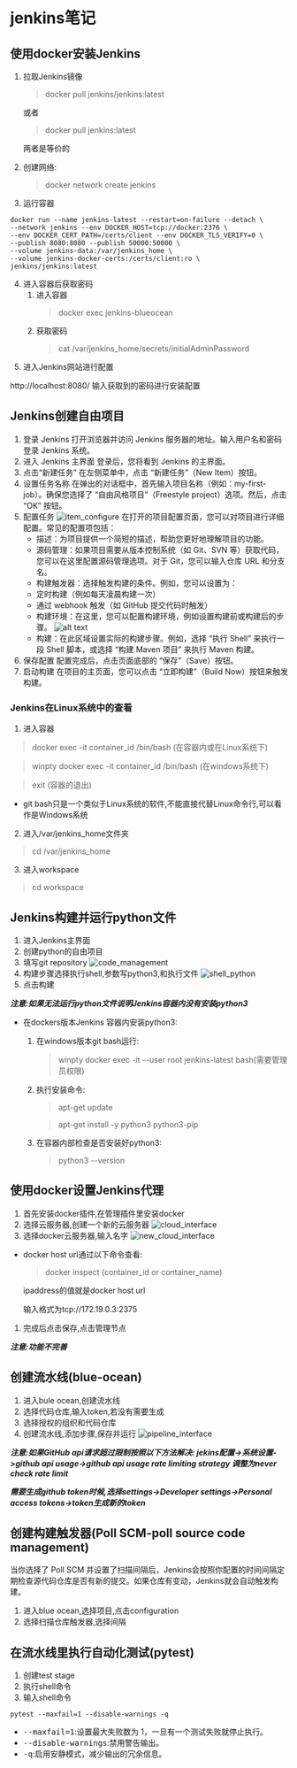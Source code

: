 # jenkins笔记
## 使用docker安装Jenkins
1. 拉取Jenkins镜像
    >docker pull jenkins/jenkins:latest
    
    或者
    >docker pull jenkins:latest
    
    两者是等价的
2. 创建网络:
    >docker network create jenkins
3. 运行容器
```shell
docker run --name jenkins-latest --restart=on-failure --detach \
--network jenkins --env DOCKER_HOST=tcp://docker:2376 \
--env DOCKER_CERT_PATH=/certs/client --env DOCKER_TLS_VERIFY=0 \
--publish 8080:8080 --publish 50000:50000 \
--volume jenkins-data:/var/jenkins_home \
--volume jenkins-docker-certs:/certs/client:ro \
jenkins/jenkins:latest
```
4. 进入容器后获取密码
    1. 进入容器
        >docker exec jenkins-blueocean
    2. 获取密码
        >cat /var/jenkins_home/secrets/initialAdminPassword
5. 进入Jenkins网站进行配置

http://localhost:8080/ 输入获取到的密码进行安装配置
## Jenkins创建自由项目
1. 登录 Jenkins
    打开浏览器并访问 Jenkins 服务器的地址。输入用户名和密码登录 Jenkins 系统。
2. 进入 Jenkins 主界面
    登录后，您将看到 Jenkins 的主界面。
3. 点击“新建任务”
    在左侧菜单中，点击 “新建任务”（New Item）按钮。
4. 设置任务名称
    在弹出的对话框中，首先输入项目名称（例如：my-first-job）。确保您选择了 “自由风格项目”（Freestyle project）选项。然后，点击 “OK” 按钮。
5. 配置任务
![item_configure](screnn_shot/item_configure.png)
在打开的项目配置页面，您可以对项目进行详细配置。常见的配置项包括：
   * 描述：为项目提供一个简短的描述，帮助您更好地理解项目的功能。
   * 源码管理：如果项目需要从版本控制系统（如 Git、SVN 等）获取代码，您可以在这里配置源码管理选项。对于 Git，您可以输入仓库 URL 和分支名。
   * 构建触发器：选择触发构建的条件。例如，您可以设置为：
   * 定时构建（例如每天凌晨构建一次）
   * 通过 webhook 触发（如 GitHub 提交代码时触发）
   * 构建环境：在这里，您可以配置构建环境，例如设置构建前或构建后的步骤。
    ![alt text](/screnn_shot/build_environment_variables.png)
   * 构建：在此区域设置实际的构建步骤。例如，选择 “执行 Shell” 来执行一段 Shell 脚本，或选择 “构建 Maven 项目” 来执行 Maven 构建。
6. 保存配置
    配置完成后，点击页面底部的 “保存”（Save）按钮。
7. 启动构建
    在项目的主页面，您可以点击 “立即构建”（Build Now）按钮来触发构建。
### Jenkins在Linux系统中的查看
1. 进入容器
>docker exec -it container_id /bin/bash (在容器内或在Linux系统下)

>winpty docker exec -it container_id /bin/bash (在windows系统下)

>exit (容器的退出)
* git bash只是一个类似于Linux系统的软件,不能直接代替Linux命令行,可以看作是Windows系统
2. 进入/var/jenkins_home文件夹
>cd /var/jenkins_home
3. 进入workspace
>cd workspace
## Jenkins构建并运行python文件
1. 进入Jenkins主界面
2. 创建python的自由项目
3. 填写git repository
![code_management](/screnn_shot/code_management.png)
4. 构建步骤选择执行shell,参数写python3,和执行文件
![shell_python](/screnn_shot/shell_python.png)
5. 点击构建

***注意:如果无法运行python文件说明Jenkins容器内没有安装python3***

* 在dockers版本Jenkins 容器内安装python3:
  1. 在windows版本git bash运行:
        >winpty docker exec -it --user root jenkins-latest bash(需要管理员权限)
  2. 执行安装命令:
        >apt-get update
        
        >apt-get install -y python3 python3-pip
  3. 在容器内部检查是否安装好python3:
        >python3 --version
## 使用docker设置Jenkins代理
1. 首先安装docker插件,在管理插件里安装docker
2. 选择云服务器,创建一个新的云服务器
![cloud_interface](/screnn_shot/cloud_interface.png)
1. 选择docker云服务器,输入名字
![new_cloud_interface](/screnn_shot/new_cloud_interface.png)
* docker host url通过以下命令查看:
    >docker inspect (container_id or container_name) 

    ipaddress的值就是docker host url

    输入格式为tcp://172.19.0.3:2375
1. 完成后点击保存,点击管理节点

***注意:功能不完善***
## 创建流水线(blue-ocean)
1. 进入bule ocean,创建流水线
2. 选择代码仓库,输入token,若没有需要生成
3. 选择授权的组织和代码仓库
4. 创建流水线,添加步骤,保存并运行
![pipeline_interface](/screnn_shot/pipeline_interface.png)

***注意:如果GitHub api请求超过限制按照以下方法解决:***
***jekins配置->系统设置->github api usage->github api usage rate limiting strategy 调整为never check rate limit***

***需要生成github token时候,选择settings->Developer settings->Personal access tokens->token生成新的token***
## 创建构建触发器(Poll SCM-poll source code management)
当你选择了 Poll SCM 并设置了扫描间隔后，Jenkins会按照你配置的时间间隔定期检查源代码仓库是否有新的提交。如果仓库有变动，Jenkins就会自动触发构建。
1. 进入blue ocean,选择项目,点击configuration
2. 选择扫描仓库触发器,选择间隔
## 在流水线里执行自动化测试(pytest)
1. 创建test stage
2. 执行shell命令
3. 输入shell命令
```shell
pytest --maxfail=1 --disable-warnings -q
```
* <kbd>--maxfail=1</kbd>:设置最大失败数为 1，一旦有一个测试失败就停止执行。
* <kbd>--disable-warnings</kbd>:禁用警告输出。
* <kbd>-q</kbd>:启用安静模式，减少输出的冗余信息。